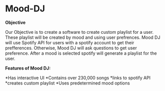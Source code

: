 # Mood-DJ

**Objective**

Our Objective is to create a software to create custom playlist for a user. These playlist will be created by mood and using user prefrences. Mood DJ will use Spotify API for users with a spotify account to get their prefferences. Otherwise, Mood DJ will ask questions to get user preference. After a mood is selected spotify will generate a playlist for the user.

**Features of Mood DJ:**

  *Has interactive UI
  *Contains over 230,000 songs
  *links to spotify API
  *creates custom playlist
  *Uses predetermined mood options
  
  

